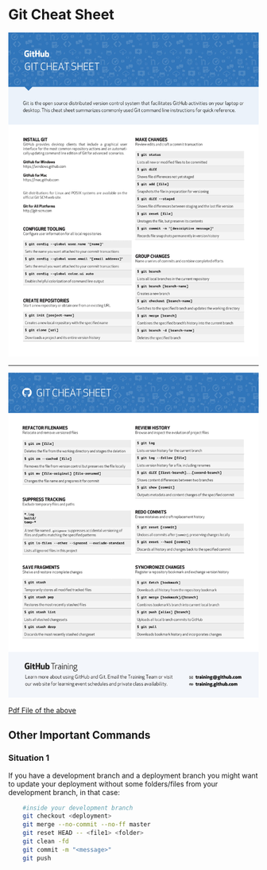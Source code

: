 # Git Cheat Sheet

![cheat sheet 1](git-cheat-sheet-1.jpg)

----

![cheat sheet 2](git-cheat-sheet-2.jpg)

[Pdf File of the above](git-cheat-sheet.pdf)

## Other Important Commands

### Situation 1

If you have a development branch and a deployment branch you might want to update your deployment without some folders/files from your development branch, in that case:

``` bash
    #inside your development branch
    git checkout <deployment>
    git merge --no-commit --no-ff master
    git reset HEAD -- <file1> <folder>
    git clean -fd
    git commit -m "<message>"
    git push
```
